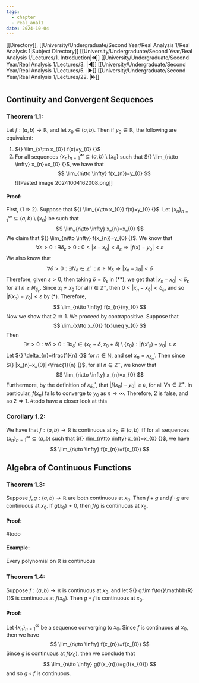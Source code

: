 ```yaml
---
tags:
  - chapter
  - real_anal1
date: 2024-10-04
---
```

[[Directory]], [[University/Undergraduate/Second Year/Real Analysis 1/Real Analysis 1|Subject Directory]]
[[University/Undergraduate/Second Year/Real Analysis 1/Lectures/1. Introduction|🞀🞀]] [[University/Undergraduate/Second Year/Real Analysis 1/Lectures/3. |◀]] [[University/Undergraduate/Second Year/Real Analysis 1/Lectures/5. |▶]] [[University/Undergraduate/Second Year/Real Analysis 1/Lectures/22. |🞂🞂]]
# 
## Continuity and Convergent Sequences  
### Theorem 1.1:
Let ${} f:(a,\, b)\to{}\mathbb{R}$, and let ${} x_{0} \in (a,\, b) {}$. Then if ${} y_{0} \in \mathbb{R} {}$, the following are equivalent: 
1. ${} \lim_{x\tto x_{0}} f(x)=y_{0} {}$
2. For all sequences ${} \{ x_{n} \}_{n=1}^{\infty} \subseteq  (a,\, b) \setminus \{ x_{0} \} {}$ such that ${} \lim_{n\tto \infty} x_{n}=x_{0} {}$, we have that
$$
\lim_{n\tto \infty} f(x_{n})=y_{0}
$$
![[Pasted image 20241004162008.png]]
#### Proof:
First, (1 $\Rightarrow$ 2). Suppose that ${} \lim_{x\tto x_{0}} f(x)=y_{0} {}$. Let ${} \{ x_{n} \}_{n=1}^{\infty} \subseteq (a,\, b) \setminus  \{ x_{0} \} {}$ be such that 
$$
\lim_{n\tto \infty} x_{n}=x_{0}
$$
We claim that ${} \lim_{n\tto \infty} f(x_{n})=y_{0} {}$. We know that 
$$
\forall \varepsilon >0:\exists  \delta_{\varepsilon}>0: 0<|x-x_{0}| < \delta_{\varepsilon}\Rightarrow |f(x)-y_{0}|<\varepsilon \tag{*}
$$
We also know that
$$
\forall \delta >0:\exists N_{\delta} \in \mathbb{Z}^{+}:n\geq N_{\delta}\Rightarrow |x_{n}-x_{0}|< \delta \tag{**}
$$
Therefore, given ${} \varepsilon>0 {}$, then taking $\delta=\delta_{\varepsilon} {}$ in ${} (**) {}$, we get that ${} |x_{n}-x_{0}|<\delta_{\varepsilon}$ for all $n\geq N_{\delta_{\varepsilon}} {}$. Since ${} x_{i}\neq x_{0}$ for all ${} i \in \mathbb{Z}^{+} {}$, then ${} 0<|x_{n}-x_{0}|< \delta_{\varepsilon} {}$, and so ${} |f(x_{n})-y_{0}|<\varepsilon$ by ${} (*) {}$. Therefore, 
$$
\lim_{n\tto \infty} f(x_{n})=y_{0}
$$
Now we show that ${} 2\Rightarrow 1 {}$. We proceed by contrapositive. Suppose that
$$
\lim_{x\tto x_{0}} f(x)\neq y_{0}
$$
Then
$$
\exists \varepsilon>0:\forall  \delta >0: \exists  x_{\delta}' \in (x_{0}-\delta,\, x_{0}+\delta) \setminus \{ x_{0} \}:|f(x'_{\delta})-y_{0}|\geq \varepsilon
$$
Let ${} \delta_{n}=\frac{1}{n} {}$ for ${} n \in \mathbb{N} {}$, and set ${} x_{n}=x_{\delta_{n}}' {}$. Then since ${} |x_{n}-x_{0}|<\frac{1}{n} {}$, for all ${} n \in \mathbb{Z}^{+} {}$, we know that
$$
\lim_{n\tto \infty} x_{n}=x_{0}
$$
Furthermore, by the definition of ${} x_{\delta_{n}}' {}$, that ${} |f(x_{n})-y_{0}|\geq \varepsilon {}$, for all ${} \forall n \in \mathbb{Z}^{+} {}$. In particular, ${} f(x_{n})$ fails to converge to $y_{0}$ as ${} n\to{}\infty {}$. Therefore, $2$ is false, and so ${} 2\Rightarrow 1 {}$. 
#todo have a closer look at this
### Corollary 1.2:
We have that ${} f:(a,\, b)\to{}\mathbb{R}$ is continuous at ${} x_{0} \in (a,\, b) {}$ iff for all sequences ${} \{ x_{n} \}_{n=1}^{\infty} \subseteq (a,\, b) {}$ such that ${} \lim_{n\tto \infty} x_{n}=x_{0} {}$, we have 
$$
\lim_{n\tto \infty} f(x_{n})=f(x_{0})
$$
## Algebra of Continuous Functions
### Theorem 1.3:
Suppose ${} f,\, g:(a,\, b)\to{}\mathbb{R} {}$ are both continuous at $x_{0}$. Then $f+g {}$ and $f\cdot g$ are continuous at $x_{0}$. If ${} g(x_{0})\neq 0$, then ${} f /g {}$ is continuous at $x_{0} {}$.
#### Proof:
#todo 
#### Example:
Every polynomial on $\mathbb{R}$ is continuous
### Theorem 1.4:
Suppose ${} f:(a,\, b)\to{}\mathbb{R}$ is continuous at $x_{0}$, and let ${} g:\im f\to{}\mathbb{R} {}$ is continuous at ${} f(x_{0})$. Then ${} g \circ f {}$ is continuous at $x_{0}$.
#### Proof:
Let ${} \{ x_{n} \}_{n=1}^{\infty}  {}$ be a sequence converging to $x_{0}$. Since $f$ is continuous at $x_{0}$, then we have
$$
\lim_{n\tto \infty} f(x_{n})=f(x_{0})
$$
Since $g$ is continuous at ${} f(x_{0})$, then we conclude that
$$
\lim_{n\tto \infty} g(f(x_{n}))=g(f(x_{0}))
$$
and so ${} g \circ  f {}$ is continuous. 
